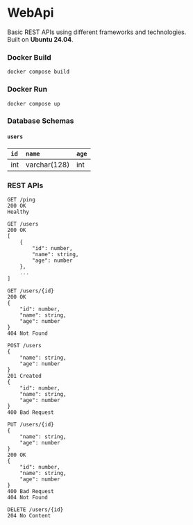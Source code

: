 # WebApi
Basic REST APIs using different frameworks and technologies.<br>
Built on **Ubuntu 24.04**.

### Docker Build
`docker compose build`

### Docker Run
`docker compose up`

### Database Schemas
#### `users`
| `id`    | `name`       | `age`   |
| :------ | :----------- | :------ |
| int     | varchar(128) | int     |

### REST APIs
```
GET /ping
200 OK
Healthy
```
```
GET /users
200 OK
[
    {
        "id": number,
        "name": string,
        "age": number
    },
    ...
]
```
```
GET /users/{id}
200 OK
{
    "id": number,
    "name": string,
    "age": number
}
404 Not Found
```
```
POST /users
{
    "name": string,
    "age": number
}
201 Created
{
    "id": number,
    "name": string,
    "age": number
}
400 Bad Request
```
```
PUT /users/{id}
{
    "name": string,
    "age": number
}
200 OK
{
    "id": number,
    "name": string,
    "age": number
}
400 Bad Request
404 Not Found
```
```
DELETE /users/{id}
204 No Content
```